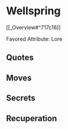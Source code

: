 # Wellspring
[[_Overview#^717c16]]

Favored Attribute: Lore

## Quotes

## Moves
## Secrets
## Recuperation